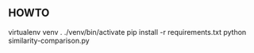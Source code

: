 HOWTO
-----
virtualenv venv
. ./venv/bin/activate
pip install -r requirements.txt
python similarity-comparison.py 



